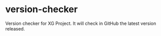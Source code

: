 version-checker
===============

Version checker for XG Project. It will check in GitHub the latest version released.
